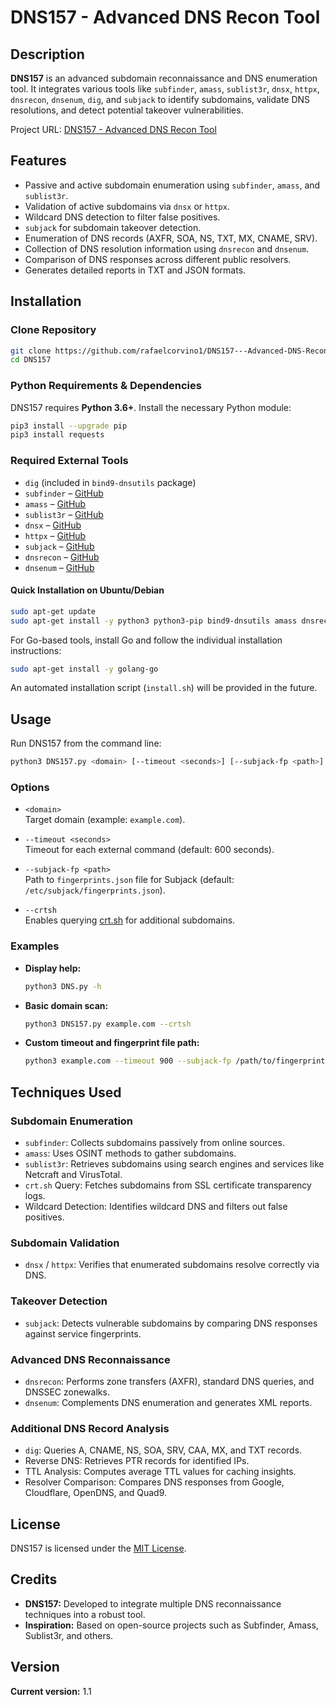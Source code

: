 # DNS157 - Advanced DNS Recon Tool

## Description

**DNS157** is an advanced subdomain reconnaissance and DNS enumeration tool. It integrates various tools like `subfinder`, `amass`, `sublist3r`, `dnsx`, `httpx`, `dnsrecon`, `dnsenum`, `dig`, and `subjack` to identify subdomains, validate DNS resolutions, and detect potential takeover vulnerabilities.

Project URL: [DNS157 - Advanced DNS Recon Tool](https://github.com/rafaelcorvino1/DNS157---Advanced-DNS-Recon-Tool)

## Features

- Passive and active subdomain enumeration using `subfinder`, `amass`, and `sublist3r`.
- Validation of active subdomains via `dnsx` or `httpx`.
- Wildcard DNS detection to filter false positives.
- `subjack` for subdomain takeover detection.
- Enumeration of DNS records (AXFR, SOA, NS, TXT, MX, CNAME, SRV).
- Collection of DNS resolution information using `dnsrecon` and `dnsenum`.
- Comparison of DNS responses across different public resolvers.
- Generates detailed reports in TXT and JSON formats.

## Installation

### Clone Repository

```bash
git clone https://github.com/rafaelcorvino1/DNS157---Advanced-DNS-Recon-Tool.git
cd DNS157
```

### Python Requirements & Dependencies

DNS157 requires **Python 3.6+**. Install the necessary Python module:

```bash
pip3 install --upgrade pip
pip3 install requests
```

### Required External Tools

- `dig` (included in `bind9-dnsutils` package)
- `subfinder` – [GitHub](https://github.com/projectdiscovery/subfinder)
- `amass` – [GitHub](https://github.com/OWASP/Amass)
- `sublist3r` – [GitHub](https://github.com/aboul3la/Sublist3r)
- `dnsx` – [GitHub](https://github.com/projectdiscovery/dnsx)
- `httpx` – [GitHub](https://github.com/projectdiscovery/httpx)
- `subjack` – [GitHub](https://github.com/haccer/subjack)
- `dnsrecon` – [GitHub](https://github.com/darkoperator/dnsrecon)
- `dnsenum` – [GitHub](https://github.com/fwaeytens/dnsenum)

#### Quick Installation on Ubuntu/Debian

```bash
sudo apt-get update
sudo apt-get install -y python3 python3-pip bind9-dnsutils amass dnsrecon dnsenum git
```

For Go-based tools, install Go and follow the individual installation instructions:

```bash
sudo apt-get install -y golang-go
```

An automated installation script (`install.sh`) will be provided in the future.

## Usage

Run DNS157 from the command line:

```bash
python3 DNS157.py <domain> [--timeout <seconds>] [--subjack-fp <path>] [--crtsh]
```

### Options

- `<domain>`  
  Target domain (example: `example.com`).

- `--timeout <seconds>`  
  Timeout for each external command (default: 600 seconds).

- `--subjack-fp <path>`  
  Path to `fingerprints.json` file for Subjack (default: `/etc/subjack/fingerprints.json`).

- `--crtsh`  
  Enables querying [crt.sh](https://crt.sh) for additional subdomains.

### Examples

- **Display help:**

  ```bash
  python3 DNS.py -h
  ```

- **Basic domain scan:**

  ```bash
  python3 DNS157.py example.com --crtsh
  ```

- **Custom timeout and fingerprint file path:**

  ```bash
  python3 example.com --timeout 900 --subjack-fp /path/to/fingerprints.json
  ```

## Techniques Used

### Subdomain Enumeration
- `subfinder`: Collects subdomains passively from online sources.
- `amass`: Uses OSINT methods to gather subdomains.
- `sublist3r`: Retrieves subdomains using search engines and services like Netcraft and VirusTotal.
- `crt.sh` Query: Fetches subdomains from SSL certificate transparency logs.
- Wildcard Detection: Identifies wildcard DNS and filters out false positives.

### Subdomain Validation
- `dnsx` / `httpx`: Verifies that enumerated subdomains resolve correctly via DNS.

### Takeover Detection
- `subjack`: Detects vulnerable subdomains by comparing DNS responses against service fingerprints.

### Advanced DNS Reconnaissance
- `dnsrecon`: Performs zone transfers (AXFR), standard DNS queries, and DNSSEC zonewalks.
- `dnsenum`: Complements DNS enumeration and generates XML reports.

### Additional DNS Record Analysis
- `dig`: Queries A, CNAME, NS, SOA, SRV, CAA, MX, and TXT records.
- Reverse DNS: Retrieves PTR records for identified IPs.
- TTL Analysis: Computes average TTL values for caching insights.
- Resolver Comparison: Compares DNS responses from Google, Cloudflare, OpenDNS, and Quad9.

## License

DNS157 is licensed under the [MIT License](LICENSE).

## Credits

- **DNS157:** Developed to integrate multiple DNS reconnaissance techniques into a robust tool.
- **Inspiration:** Based on open-source projects such as Subfinder, Amass, Sublist3r, and others.

## Version

**Current version:** 1.1
